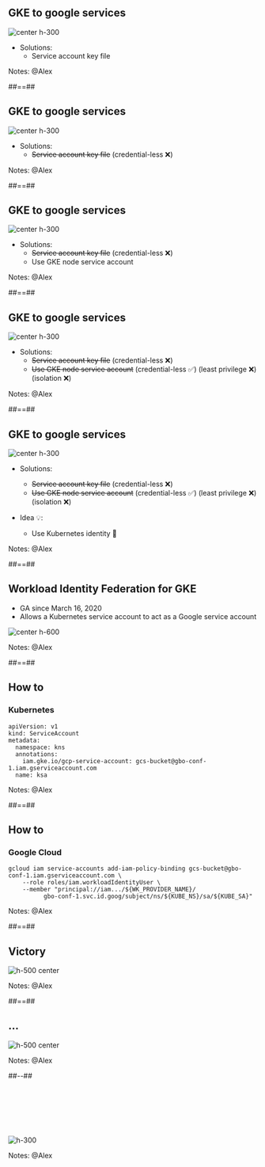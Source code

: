 ## GKE to google services

![center h-300](./assets/images/gke_gcs_cred.png)

* Solutions:
  * Service account key file
<!-- .element: class="list-fragment" -->

Notes: @Alex

##==##
<!-- .slide: -->

## GKE to google services

![center h-300](./assets/images/gke_gcs_cred.png)

* Solutions:
  * ~~Service account key file~~ (credential-less ❌)

Notes: @Alex

##==##
<!-- .slide: -->

## GKE to google services

![center h-300](./assets/images/gke_gcs_cred.png)

* Solutions:
  * ~~Service account key file~~ (credential-less ❌)
  * Use GKE node service account

Notes: @Alex

##==##
<!-- .slide: -->

## GKE to google services

![center h-300](./assets/images/gke_gcs_cred.png)

* Solutions:
  * ~~Service account key file~~ (credential-less ❌)
  * ~~Use GKE node service account~~ (credential-less ✅) (least privilege ❌) (isolation ❌)

Notes: @Alex

##==##
<!-- .slide: -->

## GKE to google services

![center h-300](./assets/images/gke_gcs_cred.png)

* Solutions:
  * ~~Service account key file~~ (credential-less ❌)
  * ~~Use GKE node service account~~ (credential-less ✅) (least privilege ❌) (isolation ❌)

* Idea 💡:
  * Use Kubernetes identity 🤔
<!-- .element: class="list-fragment" -->

Notes: @Alex

##==##
<!-- .slide: -->

## Workload Identity Federation for GKE

* GA since March 16, 2020
* Allows a Kubernetes service account to act as a Google service account

![center h-600](./assets/images/workload_identity.png)

Notes: @Alex

##==##

<!-- .slide: class="with-code" -->

## How to

### Kubernetes

```yaml[|5-6]
apiVersion: v1
kind: ServiceAccount
metadata:
  namespace: kns
  annotations:
    iam.gke.io/gcp-service-account: gcs-bucket@gbo-conf-1.iam.gserviceaccount.com
  name: ksa
```
<!-- .element: class="big-code" -->

Notes: @Alex

##==##

<!-- .slide: class="with-code" -->

## How to

### Google Cloud

```bash[|3-4]
gcloud iam service-accounts add-iam-policy-binding gcs-bucket@gbo-conf-1.iam.gserviceaccount.com \
    --role roles/iam.workloadIdentityUser \
    --member "principal://iam.../${WK_PROVIDER_NAME}/
          gbo-conf-1.svc.id.goog/subject/ns/${KUBE_NS}/sa/${KUBE_SA}"
```
<!-- .element: class="big-code" -->

Notes: @Alex

##==##

<!-- .slides: -->

## Victory

![h-500 center](./assets/images/applause2.gif)

Notes: @Alex

##==##

<!-- .slide: class="two-column" -->

## ...

![h-500 center](./assets/images/ah.gif)

Notes: @Alex

##--##

<br/><br/><br/><br/><br/>

![h-300](./assets/images/bdd_cred.png)

Notes: @Alex
